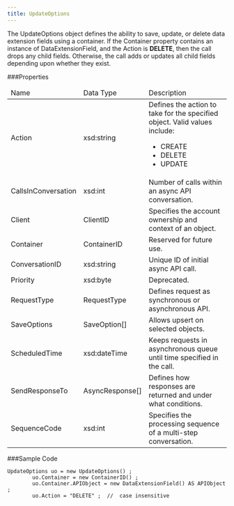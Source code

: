 ```yaml
---
title: UpdateOptions
---
```

The UpdateOptions object defines the ability to save, update, or delete data extension fields using a container. If the Container property contains an instance of DataExtensionField, and the Action is <strong>DELETE</strong>, then the call drops any child fields. Otherwise, the call adds or updates all child fields depending upon whether they exist.

###Properties
<table class="table table-hover">
<thead align="left">
<tr>
<td>Name</td>
<td>Data Type</td>
<td>Description</td>
</tr>
</thead>
<tbody>
<tr>
<td>Action</td>
<td>xsd:string</td>
<td>Defines the action to take for the specified object. Valid values include:<ul><li>CREATE</li><li>DELETE</li><li>UPDATE</li></ul></td>
</tr>
<tr>
<td>CallsInConversation</td>
<td>xsd:int</td>
<td>Number of calls within an async API conversation.</td>
</tr>
<tr>
<td>Client</td>
<td>ClientID</td>
<td>Specifies the account ownership and context of an object.</td>
</tr>
<tr>
<td>Container</td>
<td>ContainerID</td>
<td>Reserved for future use.</td>
</tr>
<tr>
<td>ConversationID</td>
<td>xsd:string</td>
<td>Unique ID of initial async API call.</td>
</tr>
<tr>
<td>Priority</td>
<td>xsd:byte</td>
<td>Deprecated.</td>
</tr>
<tr>
<td>RequestType</td>
<td>RequestType</td>
<td>Defines request as synchronous or asynchronous API.</td>
</tr>
<tr>
<td>SaveOptions</td>
<td>SaveOption[]</td>
<td>Allows upsert on selected objects.</td>
</tr>
<tr>
<td>ScheduledTime</td>
<td>xsd:dateTime</td>
<td>Keeps requests in asynchronous queue until time specified in the call.</td>
</tr>
<tr>
<td>SendResponseTo</td>
<td>AsyncResponse[]</td>
<td>Defines how responses are returned and under what conditions.</td>
</tr>
<tr>
<td>SequenceCode</td>
<td>xsd:int</td>
<td>Specifies the processing sequence of a multi-step conversation.</td>
</tr
</tbody>
</table>

###Sample Code
```
UpdateOptions uo = new UpdateOptions() ;
        uo.Container = new ContainerID() ;
        uo.Container.APIObject = new DataExtensionField() AS APIObject ;
        uo.Action = "DELETE" ;  //  case insensitive
```
